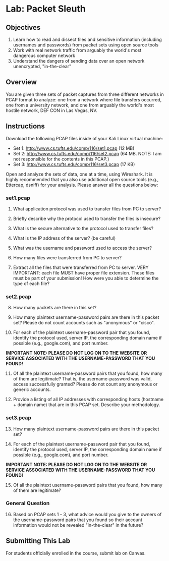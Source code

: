 # Lab: Packet Sleuth

## Objectives

1. Learn how to read and dissect files and sensitive information (including usernames and passwords) from packet sets using open source tools
2. Work with real network traffic from arguably the world's most dangerous computer network
3. Understand the dangers of sending data over an open network unencrypted, "in-the-clear"

## Overview

You are given three sets of packet captures from three different networks in PCAP format to analyze: one from a network where file transfers occurred, one from a university network, and one from arguably the world's most hostile network, DEF CON in Las Vegas, NV.

## Instructions

Download the following PCAP files inside of your Kali Linux virtual machine:

* Set 1: http://www.cs.tufts.edu/comp/116/set1.pcap (12 MB)
* Set 2: http://www.cs.tufts.edu/comp/116/set2.pcap (64 MB. NOTE: I am not responsible for the contents in this PCAP.)
* Set 3: http://www.cs.tufts.edu/comp/116/set3.pcap (17 KB)

Open and analyze the sets of data, one at a time, using Wireshark. It is highly recommended that you also use additional open source tools (e.g., Ettercap, dsniff) for your analysis. Please answer all the questions below:

### set1.pcap

1. What application protocol was used to transfer files from PC to server?

2. Briefly describe why the protocol used to transfer the files is insecure?

3. What is the secure alternative to the protocol used to transfer files?

4. What is the IP address of the server? (be careful)

5. What was the username and password used to access the server?

6. How many files were transferred from PC to server?

7. Extract all the files that were transferred from PC to server. VERY IMPORTANT: each file MUST have proper file extension. These files must be part of your submission!  How were you able to determine the type of each file?

### set2.pcap

8. How many packets are there in this set?

9. How many plaintext username-password pairs are there in this packet set? Please do not count accounts such as "anonymous" or "cisco".

10. For each of the plaintext username-password pair that you found, identify the protocol used, server IP, the corresponding domain name if possible (e.g., google.com), and port number.

**IMPORTANT NOTE: PLEASE DO NOT LOG ON TO THE WEBSITE OR SERVICE ASSOCIATED WITH THE USERNAME-PASSWORD THAT YOU FOUND!**

11. Of all the plaintext username-password pairs that you found, how many of them are legitimate? That is, the username-password was valid, access successfully granted? Please do not count any anonymous or generic accounts.

12. Provide a listing of all IP addresses with corresponding hosts (hostname + domain name) that are in this PCAP set. Describe your methodology.

### set3.pcap

13. How many plaintext username-password pairs are there in this packet set?

14. For each of the plaintext username-password pair that you found, identify the protocol used, server IP, the corresponding domain name if possible (e.g., google.com), and port number.

**IMPORTANT NOTE: PLEASE DO NOT LOG ON TO THE WEBSITE OR SERVICE ASSOCIATED WITH THE USERNAME-PASSWORD THAT YOU FOUND!**

15. Of all the plaintext username-password pairs that you found, how many of them are legitimate?

### General Question

16. Based on PCAP sets 1 - 3, what advice would you give to the owners of the username-password pairs that you found so their account information would not be revealed "in-the-clear" in the future?

## Submitting This Lab

For students officially enrolled in the course, submit lab on Canvas.